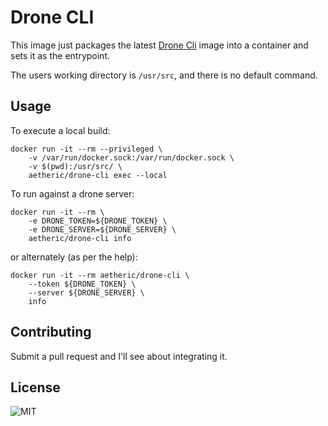 # Drone CLI

This image just packages the latest [Drone Cli][1] image into a container and sets it as the entrypoint.

The users working directory is `/usr/src`, and there is no default command.

## Usage

To execute a local build:

	docker run -it --rm --privileged \
		-v /var/run/docker.sock:/var/run/docker.sock \
		-v $(pwd):/usr/src/ \
		aetheric/drone-cli exec --local
	
To run against a drone server:

	docker run -it --rm \
		-e DRONE_TOKEN=${DRONE_TOKEN} \
		-e DRONE_SERVER=${DRONE_SERVER} \
		aetheric/drone-cli info

or alternately (as per the help):

	docker run -it --rm aetheric/drone-cli \
		--token ${DRONE_TOKEN} \
		--server ${DRONE_SERVER} \
		info

## Contributing

Submit a pull request and I'll see about integrating it.

## License

![MIT][2]

[1]: https://github.com/drone/drone-cli/releases
[2]: https://github.com/aetheric/docker-drone/cli/LICENSE.gif

